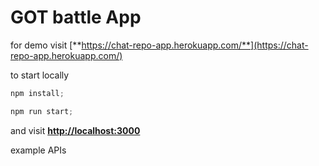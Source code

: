 # GOT battle App


for demo visit [**https://chat-repo-app.herokuapp.com/**](https://chat-repo-app.herokuapp.com/)

to start locally 

```jsx
npm install; 
```

```jsx
npm run start;
```

and visit **[http://localhost:3000](http://localhost:3000)**

example APIs
